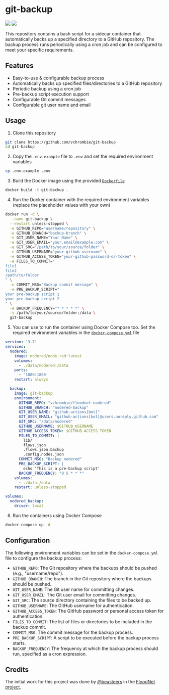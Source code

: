 # git-backup

[![](https://img.shields.io/badge/-github-black.svg?logo=github)](https://github.com/vchrombie/git-backup)
[![](https://img.shields.io/badge/dockerhub-lightblue.svg?logo=docker)](https://hub.docker.com/r/vchrombie/git-backup)

This repository contains a bash script for a sidecar container that automatically backs up a specified directory to a GitHub repository. The backup process runs periodically using a cron job and can be configured to meet your specific requirements.

## Features

- Easy-to-use & configurable backup process
- Automatically backs up specified files/directories to a GitHub repository
- Periodic backup using a cron job
- Pre-backup script execution support
- Configurable Git commit messages
- Configurable git user name and email

## Usage

1. Clone this repository
```bash
git clone https://github.com/vchrombie/git-backup
cd git-backup
```
2. Copy the `.env.example` file to `.env` and set the required environment variables
```bash
cp .env.example .env
```
3. Build the Docker image using the provided [`Dockerfile`](Dockerfile)
```bash
docker build -t git-backup .
```
4. Run the Docker container with the required environment variables (replace the placeholder values with your own)
```bash
docker run -d \
  --name git-backup \
  --restart unless-stopped \
  -e GITHUB_REPO="username/repository" \
  -e GITHUB_BRANCH="backup-branch" \
  -e GIT_USER_NAME="Your Name" \
  -e GIT_USER_EMAIL="your.email@example.com" \
  -e GIT_SRC="/path/to/your/source/folder" \
  -e GITHUB_USERNAME="your-github-username" \
  -e GITHUB_ACCESS_TOKEN="your-github-password-or-token" \
  -e FILES_TO_COMMIT="
file1
file2
/path/to/folder
" \
  -e COMMIT_MSG="Backup commit message" \
  -e PRE_BACKUP_SCRIPT="
your pre-backup script 1
your pre-backup script 2
" \
  -e BACKUP_FREQUENCY="* * * * *" \
  -v /path/to/your/source/folder:/data \
  git-backup
```
5. You can use to run the container using Docker Compose too. Set the required environment variables in the [`docker-compose.yml`](docker-compose.yml) file
```yml
version: '3.7'
services:
  nodered:
    image: nodered/node-red:latest
    volumes:
      - ./data/nodered:/data
    ports:
      - '1880:1880'
    restart: always

  backup:
    image: git-backup
    environment:
      GITHUB_REPO: "vchrombie/floodnet-nodered"
      GITHUB_BRANCH: "nodered-backup"
      GIT_USER_NAME: "github-actions[bot]"
      GIT_USER_EMAIL: "github-actions[bot]@users.noreply.github.com"
      GIT_SRC: "/data/nodered"
      GITHUB_USERNAME: $GITHUB_USERNAME
      GITHUB_ACCESS_TOKEN: $GITHUB_ACCESS_TOKEN
      FILES_TO_COMMIT: |
        lib/
        flows.json
        .flows.json.backup
        .config.nodes.json
      COMMIT_MSG: "Backup nodered"
      PRE_BACKUP_SCRIPT: |
        echo 'This is a pre-backup script'
      BACKUP_FREQUENCY: "0 5 * * *"
    volumes:
      - ./data:/data
    restart: unless-stopped

volumes:
  nodered_backup:
    driver: local
```
6. Run the containers using Docker Compose
```bash
docker-compose up -d
```

## Configuration

The following environment variables can be set in the `docker-compose.yml` file to configure the backup process:

- `GITHUB_REPO`: The Git repository where the backups should be pushed (e.g., "username/repo").
- `GITHUB_BRANCH`: The branch in the Git repository where the backups should be pushed.
- `GIT_USER_NAME`: The Git user name for committing changes.
- `GIT_USER_EMAIL`: The Git user email for committing changes.
- `GIT_SRC`: The source directory containing the files to be backed up.
- `GITHUB_USERNAME`: The GitHub username for authentication.
- `GITHUB_ACCESS_TOKEN`: The GitHub password or personal access token for authentication.
- `FILES_TO_COMMIT`: The list of files or directories to be included in the backup commit.
- `COMMIT_MSG`: The commit message for the backup process.
- `PRE_BACKUP_SCRIPT`: A script to be executed before the backup process starts.
- `BACKUP_FREQUENCY`: The frequency at which the backup process should run, specified as a cron expression.

## Credits

The initial work for this project was done by [@beasteers](https://github.com/beasteers) in the [FloodNet project](https://github.com/floodnet-nyc).
